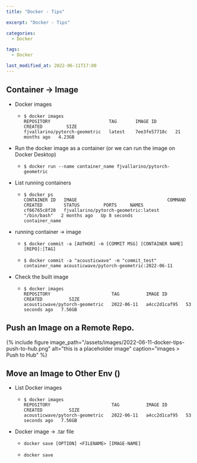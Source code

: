 ```yaml
---
title: "Docker - Tips"

excerpt: "Docker - Tips"

categories:
  - Docker

tags:
  - Docker

last_modified_at: 2022-06-11T17:00
---
```


## Container → Image

- Docker images

  - ```
    $ docker images
    REPOSITORY                      TAG       IMAGE ID       CREATED         SIZE
    fjvallarino/pytorch-geometric   latest    7ee3fe57718c   21 months ago   4.23GB
    ```

- Run the docker image as a container (or we can run the image on Docker Desktop)

  - ```
    $ docker run --name container_name fjvallarino/pytorch-geometric
    ```

- List running containers

  - ```
    $ docker ps
    CONTAINER ID   IMAGE                                  COMMAND       CREATED        STATUS         PORTS     NAMES
    cf66765c8f20   fjvallarino/pytorch-geometric:latest   "/bin/bash"   2 months ago   Up 8 seconds             container_name
    ```

- running container → image 

  - ```$ docker commit -a [AUTHOR] -m [COMMIT MSG] [CONTAINER NAME] [REPO]:[TAG]```

  - ```
    $ docker commit -a "acousticwave" -m "commit_test" container_name acousticwave/pytorch-geometric:2022-06-11
    ```

- Check the built image

  - ```
    $ docker images
    REPOSITORY                       TAG          IMAGE ID       CREATED          SIZE
    acousticwave/pytorch-geometric   2022-06-11   a4cc2d1caf95   53 seconds ago   7.56GB
    ```



## Push an Image on a Remote Repo.

{% include figure image_path="/assets/images/2022-06-11-docker-tips-push-to-hub.png" alt="this is a placeholder image" caption="images > Push to Hub" %}

## Move an Image to Other Env ()

- List Docker images

  - ```
    $ docker images
    REPOSITORY                       TAG          IMAGE ID       CREATED          SIZE
    acousticwave/pytorch-geometric   2022-06-11   a4cc2d1caf95   53 seconds ago   7.56GB
    ```

- Docker image  → .tar file

  - ```docker save [OPTION] <FILENAME> [IMAGE-NAME]```

  - ```
    docker save
    ```

    

